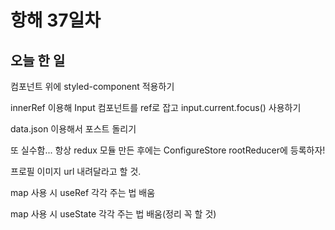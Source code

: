# 항해 37일차

## 오늘 한 일

컴포넌트 위에 styled-component 적용하기

innerRef 이용해 Input 컴포넌트를 ref로 잡고 input.current.focus() 사용하기

data.json 이용해서 포스트 돌리기

또 실수함... 항상 redux 모듈 만든 후에는 ConfigureStore rootReducer에 등록하자!

프로필 이미지 url 내려달라고 할 것.

map 사용 시 useRef 각각 주는 법 배움

map 사용 시 useState 각각 주는 법 배움(정리 꼭 할 것)
